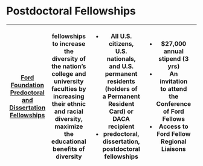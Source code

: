 # Postdoctoral Fellowships



| [Ford Foundation Predoctoral and Dissertation Fellowships](http://sites.nationalacademies.org/pga/fordfellowships/index.htm) | fellowships to  increase the diversity of the nation’s college and university faculties by increasing their ethnic and racial diversity, maximize the educational benefits of diversity | <ul><li>All U.S. citizens, U.S. nationals, and U.S. permanent residents (holders of a Permanent Resident Card) or DACA recipient</li><li>predoctoral, dissertation, postdoctoral fellowships</li></ul> | <ul><li>$27,000 annual stipend (3 yrs)</li><li>An invitation to attend the Conference of Ford Fellows</li><li>Access to Ford Fellow Regional Liaisons</li></ul> | <p><a href="https://sites.nationalacademies.org/pga/fordfellowships/index.htm">https://sites.nationalacademies.org/pga/fordfellowships/index.htm</a></p><p>Predoctoral</p><p>Dissertation</p><p>Postdoctoral</p> |
| ---------------------------------------------------------------------------------------------------------------------------- | --------------------------------------------------------------------------------------------------------------------------------------------------------------------------------------- | ------------------------------------------------------------------------------------------------------------------------------------------------------------------------------------------------------ | --------------------------------------------------------------------------------------------------------------------------------------------------------------- | ---------------------------------------------------------------------------------------------------------------------------------------------------------------------------------------------------------------- |
